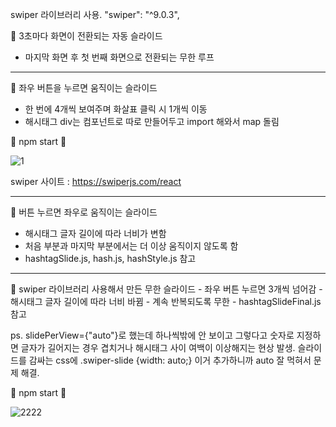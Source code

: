 swiper 라이브러리 사용.
"swiper": "^9.0.3",


🎈 3초마다 화면이 전환되는 자동 슬라이드
  - 마지막 화면 후 첫 번째 화면으로 전환되는 무한 루프

--------------------------------------------------------------------

🎈 좌우 버튼을 누르면 움직이는 슬라이드
  - 한 번에 4개씩 보여주며 화살표 클릭 시 1개씩 이동
  - 해시태그 div는 컴포넌트로 따로 만들어두고 import 해와서 map 돌림
   
   🎡 npm start 🎡
   
   ![1](https://user-images.githubusercontent.com/105581499/218750989-b3ba7c55-86a0-484b-8245-b73424ec5e78.png)

   
swiper 사이트 : https://swiperjs.com/react

--------------------------------------------------------------------

🎈 버튼 누르면 좌우로 움직이는 슬라이드
   - 해시태그 글자 길이에 따라 너비가 변함
   - 처음 부분과 마지막 부분에서는 더 이상 움직이지 않도록 함
   - hashtagSlide.js, hash.js, hashStyle.js 참고

--------------------------------------------------------------------

🎈 swiper 라이브러리 사용해서 만든 무한 슬라이드
    - 좌우 버튼 누르면 3개씩 넘어감
    - 해시태그 글자 길이에 따라 너비 바뀜
    - 계속 반복되도록 무한
    - hashtagSlideFinal.js 참고
    
 ps. slidePerView={"auto"}로 했는데 하나씩밖에 안 보이고 그렇다고 숫자로 지정하면 글자가 길어지는 경우 겹치거나 해시태그 사이 여백이 이상해지는 현상 발생.
     슬라이드를 감싸는 css에 .swiper-slide {width: auto;} 이거 추가하니까 auto 잘 먹혀서 문제 해결.
        
  🎡 npm start 🎡
    
  ![2222](https://user-images.githubusercontent.com/105581499/222095000-dbc9ebc9-2f00-4dbc-be1a-4b339d55c0e6.png)
